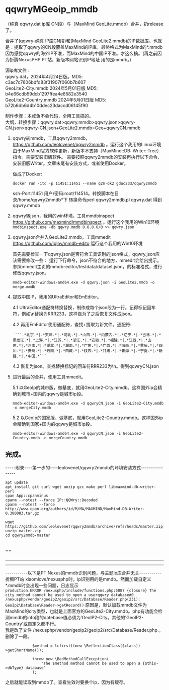 # qqwryMGeoip_mmdb
（纯真 qqwry.dat ip库 CN段）与（MaxMind GeoLite.mmdb）合并，扔release了。

  合并了(qqwry-纯真 IP库CN段)和(MaxMind GeoLite2.mmdb)的IP数据库。也就是：提取了qqwry的CN段覆盖MaxMind的IP库。最终格式为MaxMind的*.mmdb  
因为感觉qqwry的海外IP不准，而MaxMind的中国IP不准。才这么搞。(再之前因为折腾NexusPHP PT站，新版本网站识别IP地址 用的是mmdb。)

源ip库文件：  
qqwry.dat，2024年4月24日版。MD5: c3ac7c7606bdfd83f31907f060b7b607  
GeoLite2-City.mmdb 2024年5月01日版 MD5: b4e66cdb59dcb1297ffea4e8582e3540  
GeoLite2-Country.mmdb 2024年5月01日版 MD5: b72b6db6d4b10ddec23daccd06145f90  

制作步骤：本咸鱼不会代码，全用工具搞的。  
大纲，转换步骤：qqwry.dat>qqwry.mmdb>qqwry.json>qqwry-CN.json>qqwry-CN.json+GeoLite2.mmdb=Geo+qqwryCN.mmdb

1. qqwry转mmdb，工具qqwry2mmdb，https://github.com/leolovenet/qqwry2mmdb 。运行这个我用的Linux环境
   由于MaxMind官方软件更新，新版本不支持（MaxMind::DB::Writer::Tree）指令。需要安装旧版软件。
   需要按照qqwry2mmdb的安装再执行以下命令，安装旧版Writer。文章末尾有安装方式，或者使用Docker。

   做成了Docker:
   ```
   docker run -itd -p 11451:11451 --name q2m-ok2 gduc233/qqwry2mmdb
   ``` 
   ssh-Port:11451 用户/密码:root/114514。转换脚本在目录/home/qqwry2mmdb*下
   转换命令perl qqwry2mmdb.pl qqwry.dat
得到qqwry.mmdb
  
3. qqwry转json，我用的win环境。工具mmdbinspect  https://github.com/maxmind/mmdbinspect 。运行这个我用的Win10环境
  ```mmdbinspect.exe -db qqwry.mmdb 0.0.0.0/0 >> qqwry.json```

4. qqwry.json合并入GeoLite2.mmdb，工具mmedit https://github.com/iglov/mmdb-edito  运行这个我用的Win10环境

    首先需要检查一下qqwry.json是否符合工具识别的json格式，qqwry.json应该需要修改一些：
    运行下行命令，json不符合的地方，mmedit会给出提示。参照mmedit主页的mmdb-editor/testdata/dataset.json，的标准格式，进行修改qqwry.json。
  
    ```mmdb-editor-windows-amd64.exe -d qqwry.json -i GeoLite2.mmdb -o merge.mmdb```
  
  4. 提取中国IP，我用的UltraEditor和EmEditor。
  
     4.1 UltraEditor通配符转换替换，制作成每个json段为一行。记得标记回车符，例如\n替换为RRR233，这样做为了之后恢复文件成json。
     
     4.2 再用EmEditor使用通配符，查找+提取为新文件。通配符:
     
          ```.*北京.*|.*天津.*|.*河北.*|.*山西.*|.*内蒙古.*|.*辽宁.*|.*吉林.*|.*黑龙江.*|.*上海.*|.*江苏.*|.*浙江.*|.*安徽.*|.*福建.*|.*江西.*|.*山东.*|.*河南.*|.*湖北.*|.*湖南.*|.*广东.*|.*广西.*|.*海南.*|.*重庆.*|.*四川.*|.*贵州.*|.*云南.*|.*西藏.*|.*陕西.*|.*甘肃.*|.*青海.*|.*宁夏.*|.*新疆.*|.*中国.*```
     
     4.3 恢复为json。查找替换标记的回车符RRR233为\n。得到qqwryCN.json

  6. 进行最后的合并，使用工具mmedit。
     

     5.1 以GeoIp的城市版，做基底，就用GeoLite2-City.mmdb。这样国外ip会精确到城市+国内的qqwry是城市ip段。
     
        ```mmdb-editor-windows-amd64.exe -d qqwryCN.json -i GeoLite2-City.mmdb -o mergeCity.mmdb```
   
     5.2 以GeoIp的国家版，做基底，就用GeoLite2-Country.mmdb。这样国外ip会精确到国家+国内的qqwry是城市ip段。
     
        ```mmdb-editor-windows-amd64.exe -d qqwryCN.json -i GeoLite2-Country.mmdb -o mergeCountry.mmdb```

完成。
-    
-----附录----第一步的----leolovenet/qqwry2mmdb的环境安装方式----------------
```
apt update
apt install git curl wget unzip gcc make perl libmaxmind-db-writer-perl 
cpan App::cpanminus
cpanm --notest --force IP::QQWry::Decoded
cpanm --notest --force http://www.cpan.org/authors/id/M/MA/MAXMIND/MaxMind-DB-Writer-0.300003.tar.gz

wget https://github.com/leolovenet/qqwry2mmdb/archive/refs/heads/master.zip
unzip master.zip
cd qqwry2mmdb-master
```
--  
---  
----  
-----  
             
-----------以下是PT Nexus的mmdb识别问题，与主题ip库合并无关-----------
折腾PT站 xiaomlove/nexusphp时，ip识别用的是mmdb。然而加载自定义*.mmdb时会出现一些问题，日志显示  
```production.ERROR /nexusphp/include/functions.php:5887 {closure} The city method cannot be used to open a userqqwry database#0 /nexusphp/vendor/geoip2/geoip2/src/Database/Reader.php(231): GeoIp2\Database\Reader->getRecord()```
原因是，默认加载mmdb文件为MaxMind的city类型，也就是上面官方的GeoLite2-City.mmdb。php有功能会检测mmdb的info段的datebase值必须为'GeoIP2-City。其他的'GeoIP2-Country'或自定义都不行。  
我是改了文件 /nexusphp/vendor/geoip2/geoip2/src/Database/Reader.php 。删除了一段。
```
            $method = lcfirst((new \ReflectionClass($class))->getShortName());

            throw new \BadMethodCallException(
                "The $method method cannot be used to open a {$this->dbType} database"
            );
```
之后就能读取到mmdb了。查看生效时要换个ip，因为有缓存。  



      


